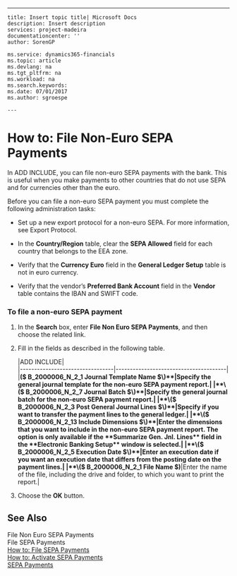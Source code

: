 ---
    title: Insert topic title| Microsoft Docs
    description: Insert description
    services: project-madeira
    documentationcenter: ''
    author: SorenGP

    ms.service: dynamics365-financials
    ms.topic: article
    ms.devlang: na
    ms.tgt_pltfrm: na
    ms.workload: na
    ms.search.keywords:
    ms.date: 07/01/2017
    ms.author: sgroespe

    ---
# How to: File Non-Euro SEPA Payments
In ADD INCLUDE<!--[!INCLUDE[navnow](../../includes/navnow_md.md)]-->, you can file non-euro SEPA payments with the bank. This is useful when you make payments to other countries that do not use SEPA and for currencies other than the euro.  
  
 Before you can file a non-euro SEPA payment you must complete the following administration tasks:  
  
-   Set up a new export protocol for a non-euro SEPA. For more information, see Export Protocol.  
  
-   In the **Country\/Region** table, clear the **SEPA Allowed** field for each country that belongs to the EEA zone.  
  
-   Verify that the **Currency Euro** field in the **General Ledger Setup** table is not in euro currency.  
  
-   Verify that the vendor’s **Preferred Bank Account** field in the **Vendor** table contains the IBAN and SWIFT code.  
  
### To file a non-euro SEPA payment  
  
1.  In the **Search** box, enter **File Non Euro SEPA Payments**, and then choose the related link.  
  
2.  Fill in the fields as described in the following table.  
  
    |ADD INCLUDE<!--[!INCLUDE[bp_tablefield](../../includes/bp_tabledescription_md.md)]-->|  
    |---------------------------------|---------------------------------------|  
    |**\($ B\_2000006\_N\_2\_1 Journal Template Name $\)**|Specify the general journal template for the non-euro SEPA payment report.|  
    |**\($ B\_2000006\_N\_2\_7 Journal Batch $\)**|Specify the general journal batch for the non-euro SEPA payment report.|  
    |**\($ B\_2000006\_N\_2\_3 Post General Journal Lines $\)**|Specify if you want to transfer the payment lines to the general ledger.|  
    |**\($ B\_2000006\_N\_2\_13 Include Dimensions $\)**|Enter the dimensions that you want to include in the non-euro SEPA payment report. The option is only available if the **Summarize Gen. Jnl. Lines** field in the **Electronic Banking Setup** window is selected.|  
    |**\($ B\_2000006\_N\_2\_5 Execution Date $\)**|Enter an execution date if you want an execution date that differs from the posting date on the payment lines.|  
    |**\($ B\_2000006\_N\_2\_1 File Name $\)**|Enter the name of the file, including the drive and folder, to which you want to print the report.|  
  
3.  Choose the **OK** button.  
  
## See Also  
 File Non Euro SEPA Payments   
 File SEPA Payments   
 [How to: File SEPA Payments](../FullExperience/how-to-file-sepa-payments.md)   
 [How to: Activate SEPA Payments](../FullExperience/how-to-activate-sepa-payments.md)   
 [SEPA Payments](../FullExperience/sepa-payments.md)